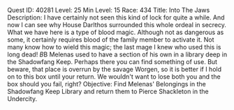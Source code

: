 Quest ID: 40281
Level: 25
Min Level: 15
Race: 434
Title: Into The Jaws
Description: I have certainly not seen this kind of lock for quite a while. And now I can see why House Darlthos surrounded this whole ordeal in secrecy. What we have here is a type of blood magic. Although not as dangerous as some, it certainly requires blood of the family member to activate it. Not many know how to wield this magic; the last mage I knew who used this is long dead! $B$B Melenas used to have a section of his own in a library deep in the Shadowfang Keep. Perhaps there you can find something of use. But beware, that place is overrun by the savage Worgen, so it is better if I hold on to this box until your return. We wouldn't want to lose both you and the box should you fail, right?
Objective: Find Melenas' Belongings in the Shadowfang Keep Library and return them to Pierce Shackleton in the Undercity.
